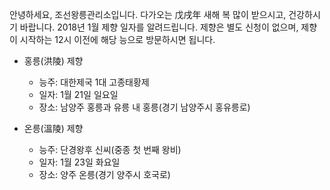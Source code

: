 안녕하세요, 조선왕릉관리소입니다. 다가오는 戊戌年 새해 복 많이 받으시고, 건강하시기 바랍니다.
2018년 1월 제향 일자를 알려드립니다. 제향은 별도 신청이 없으며, 제향이 시작하는 12시 이전에 해당 능으로 방문하시면 됩니다.

- 홍릉(洪陵) 제향
  - 능주: 대한제국 1대 고종태황제
  - 일자: 1월 21일 일요일
  - 장소: 남양주 홍릉과 유릉 내 홍릉(경기 남양주시 홍유릉로)

- 온릉(溫陵) 제향
  - 능주: 단경왕후 신씨(중종 첫 번째 왕비)
  - 일자: 1월 23일 화요일
  - 장소: 양주 온릉(경기 양주시 호국로)